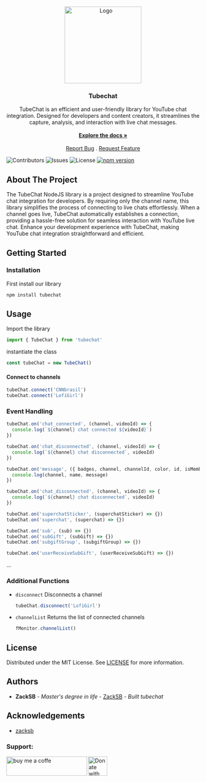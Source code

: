 <br/>
<p align="center">
  <a href="https://github.com/zaacksb/tubechat">
    <img src="https://i.imgur.com/UT2xEbA.png" alt="Logo" width="200" height="200">
  </a>

  <h3 align="center">Tubechat</h3>

  <p align="center">  
  TubeChat is an efficient and user-friendly library for YouTube chat integration. Designed for developers and content creators, it streamlines the capture, analysis, and interaction with live chat messages.
    <br/>
    <br/>
    <a href="https://github.com/zaacksb/tubechat/blob/main/README.md"><strong>Explore the docs »</strong></a>
    <br/>
    <br/>
    <a href="https://github.com/zaacksb/tubechat/issues">Report Bug</a>
    .
    <a href="https://github.com/zaacksb/tubechat/issues">Request Feature</a>
  </p>
</p>

![Contributors](https://img.shields.io/github/contributors/zaacksb/tubechat?color=dark-green) ![Issues](https://img.shields.io/github/issues/zaacksb/tubechat) ![License](https://img.shields.io/github/license/zaacksb/tubechat)
[![npm version](https://img.shields.io/npm/v/tubechat.svg?style=flat)](https://www.npmjs.com/package/tubechat)

## About The Project

The TubeChat NodeJS library is a project designed to streamline YouTube chat integration for developers. By requiring only the channel name, this library simplifies the process of connecting to live chats effortlessly. When a channel goes live, TubeChat automatically establishes a connection, providing a hassle-free solution for seamless interaction with YouTube live chat. Enhance your development experience with TubeChat, making YouTube chat integration straightforward and efficient.

## Getting Started

### Installation

First install our library

```sh
npm install tubechat
```

## Usage

Import the library

```js
import { TubeChat } from 'tubechat'
```

instantiate the class

```js
const tubeChat = new TubeChat()
```

#### Connect to channels

```js
tubeChat.connect('CNNbrasil')
tubeChat.connect('LofiGirl')
```

### Event Handling

```js
tubeChat.on('chat_connected', (channel, videoId) => {
  console.log(`${channel} chat connected ${videoId}`)
})
```

```js
tubeChat.on('chat_disconnected', (channel, videoId) => {
  console.log(`${channel} chat disconnected`, videoId)
})

tubeChat.on('message', ({ badges, channel, channelId, color, id, isMembership, isModerator, isNewMember, isOwner, isVerified, message, name, thumbnail, timestamp }) => {
  console.log(channel, name, message)
})

tubeChat.on('chat_disconnected', (channel, videoId) => {
  console.log(`${channel} chat disconnected`, videoId)
})

tubeChat.on('superchatSticker', (superchatSticker) => {})
tubeChat.on('superchat', (superchat) => {})

tubeChat.on('sub', (sub) => {})
tubeChat.on('subGift', (subGift) => {})
tubeChat.on('subgiftGroup', (subgiftGroup) => {})

tubeChat.on('userReceiveSubGift', (userReceiveSubGift) => {})
```

...

### Additional Functions

- `disconnect`
  Disconnects a channel

  ```js
  tubeChat.disconnect('LofiGirl')
  ```

- `channelList`
  Returns the list of connected channels

  ```js
  fMonitor.channelList()
  ```

## License

Distributed under the MIT License. See [LICENSE](https://github.com/zaacksb/tubechat/blob/main/LICENSE) for more information.

## Authors

- **ZackSB** - _Master's degree in life_ - [ZackSB](https://github.com/zaacksb/) - _Built tubechat_

## Acknowledgements

- [zacksb](https://github.com/zaacksb)

<h3 align="left">Support:</h3>
<p><a href="https://www.buymeacoffee.com/zacksb"> <img align="left" src="https://cdn.buymeacoffee.com/buttons/v2/default-yellow.png" height="50" width="210" alt="buy me a coffe" /></a></p>
<p><a href="https://livepix.gg/zvods"> <img align="left" src="https://pbs.twimg.com/profile_images/1499159563081244672/tWvzZWKI_400x400.png" height="50" width="50" alt="Donate with livepix" /></a></p><br><br>
